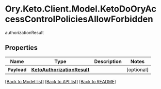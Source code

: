 # Ory.Keto.Client.Model.KetoDoOryAccessControlPoliciesAllowForbidden
authorizationResult
## Properties

Name | Type | Description | Notes
------------ | ------------- | ------------- | -------------
**Payload** | [**KetoAuthorizationResult**](KetoAuthorizationResult.md) |  | [optional] 

[[Back to Model list]](../README.md#documentation-for-models) [[Back to API list]](../README.md#documentation-for-api-endpoints) [[Back to README]](../README.md)

